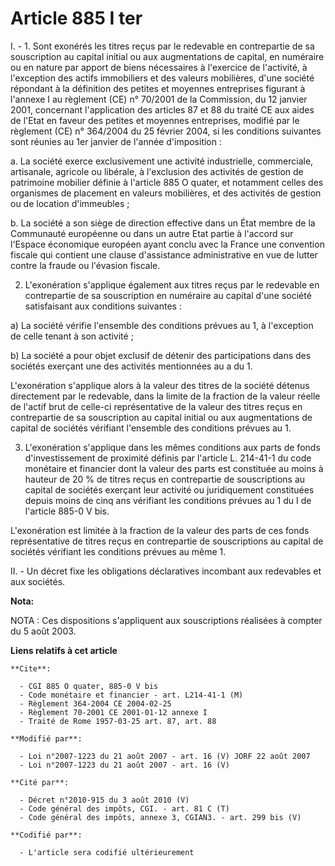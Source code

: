 # Article 885 I ter

I. - 1. Sont exonérés les titres reçus par le redevable en contrepartie de sa souscription au capital initial ou aux
augmentations de capital, en numéraire ou en nature par apport de biens nécessaires à l'exercice de l'activité, à l'exception
des actifs immobiliers et des valeurs mobilières, d'une société répondant à la définition des petites et moyennes entreprises
figurant à l'annexe I au règlement (CE) n° 70/2001 de la Commission, du 12 janvier 2001, concernant l'application des
articles 87 et 88 du traité CE aux aides de l'Etat en faveur des petites et moyennes entreprises, modifié par le règlement
(CE) n° 364/2004 du 25 février 2004, si les conditions suivantes sont réunies au 1er janvier de l'année d'imposition :

a. La société exerce exclusivement une activité industrielle, commerciale, artisanale, agricole ou libérale, à l'exclusion
des activités de gestion de patrimoine mobilier définie à l'article 885 O quater, et notamment celles des organismes de
placement en valeurs mobilières, et des activités de gestion ou de location d'immeubles ;

b. La société a son siège de direction effective dans un État membre de la Communauté européenne ou dans un autre Etat partie
à l'accord sur l'Espace économique européen ayant conclu avec la France une convention fiscale qui contient une clause
d'assistance administrative en vue de lutter contre la fraude ou l'évasion fiscale.

2. L'exonération s'applique également aux titres reçus par le redevable en contrepartie de sa souscription en numéraire au
capital d'une société satisfaisant aux conditions suivantes :

a) La société vérifie l'ensemble des conditions prévues au 1, à l'exception de celle tenant à son activité ;

b) La société a pour objet exclusif de détenir des participations dans des sociétés exerçant une des activités mentionnées au
a du 1.

L'exonération s'applique alors à la valeur des titres de la société détenus directement par le redevable, dans la limite de
la fraction de la valeur réelle de l'actif brut de celle-ci représentative de la valeur des titres reçus en contrepartie de
sa souscription au capital initial ou aux augmentations de capital de sociétés vérifiant l'ensemble des conditions prévues au
1.

3. L'exonération s'applique dans les mêmes conditions aux parts de fonds d'investissement de proximité définis par l'article
L. 214-41-1 du code monétaire et financier dont la valeur des parts est constituée au moins à hauteur de 20 % de titres reçus
en contrepartie de souscriptions au capital de sociétés exerçant leur activité ou juridiquement constituées depuis moins de
cinq ans vérifiant les conditions prévues au 1 du I de l'article 885-0 V bis.

L'exonération est limitée à la fraction de la valeur des parts de ces fonds représentative de titres reçus en contrepartie de
souscriptions au capital de sociétés vérifiant les conditions prévues au même 1.

II. - Un décret fixe les obligations déclaratives incombant aux redevables et aux sociétés.

**Nota:**

NOTA : Ces dispositions s'appliquent aux souscriptions réalisées à compter du 5 août 2003.

**Liens relatifs à cet article**

	**Cite**:

	  - CGI 885 O quater, 885-0 V bis
	  - Code monétaire et financier - art. L214-41-1 (M)
	  - Règlement 364-2004 CE 2004-02-25
	  - Règlement 70-2001 CE 2001-01-12 annexe I
	  - Traité de Rome 1957-03-25 art. 87, art. 88

	**Modifié par**:

	  - Loi n°2007-1223 du 21 août 2007 - art. 16 (V) JORF 22 août 2007
	  - Loi n°2007-1223 du 21 août 2007 - art. 16 (V)

	**Cité par**:

	  - Décret n°2010-915 du 3 août 2010 (V)
	  - Code général des impôts, CGI. - art. 81 C (T)
	  - Code général des impôts, annexe 3, CGIAN3. - art. 299 bis (V)

	**Codifié par**:

	  - L'article sera codifié ultérieurement
